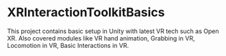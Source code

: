 # XRInteractionToolkitBasics
This project contains basic setup in Unity with latest VR tech such as Open XR. Also covered modules like VR hand animation, Grabbing in VR, Locomotion in VR, Basic Interactions in VR.
